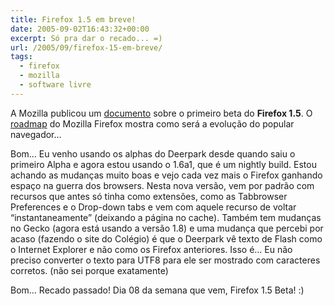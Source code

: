 ```yaml
---
title: Firefox 1.5 em breve!
date: 2005-09-02T16:43:32+00:00
excerpt: Só pra dar o recado... =)
url: /2005/09/firefox-15-em-breve/
tags:
  - firefox
  - mozilla
  - software livre
---
```


A Mozilla publicou um [documento][1] sobre o primeiro beta do **Firefox 1.5**. O [roadmap][2] do Mozilla Firefox mostra como será a evolução do popular navegador…

Bom… Eu venho usando os alphas do Deerpark desde quando saiu o primeiro Alpha e agora estou usando o 1.6a1, que é um nightly build. Estou achando as mudanças muito boas e vejo cada vez mais o Firefox ganhando espaço na guerra dos browsers. Nesta nova versão, vem por padrão com recursos que antes só tinha como extensões, como as Tabbrowser Preferences e o Drop-down tabs e vem com aquele recurso de voltar “instantaneamente” (deixando a página no cache). Também tem mudanças no Gecko (agora está usando a versão 1.8) e uma mudança que percebi por acaso (fazendo o site do Colégio) é que o Deerpark vê texto de Flash como o Internet Explorer e não como os Firefox anteriores. Isso é… Eu não preciso converter o texto para UTF8 para ele ser mostrado com caracteres corretos. (não sei porque exatamente)

Bom… Recado passado! Dia 08 da semana que vem, Firefox 1.5 Beta! :)

[1]: http://developer.mozilla.org/devnews/index.php/2005/08/30/9-days-untill-15-beta/ "Clique para ver a notícia no Mozilla Developer News"
[2]: http://www.mozilla.org/projects/firefox/roadmap.html
